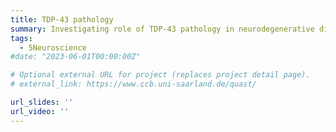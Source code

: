 ```yaml
---
title: TDP-43 pathology
summary: Investigating role of TDP-43 pathology in neurodegenerative diseases (papers in preparation)
tags:
  - 5Neuroscience
#date: "2023-06-01T00:00:00Z"

# Optional external URL for project (replaces project detail page).
# external_link: https://www.ccb.uni-saarland.de/quast/

url_slides: ''
url_video: ''
---
```

